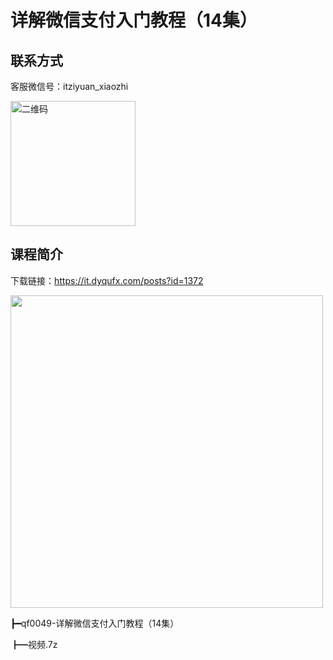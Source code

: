 # 详解微信支付入门教程（14集）

## 联系方式

客服微信号：itziyuan_xiaozhi

<img src="https://ziyuanyun.oss-cn-guangzhou.aliyuncs.com/common/20240614073449/666b82192834a.jpg" width="200" height="200" alt="二维码">

## 课程简介

下载链接：https://it.dyqufx.com/posts?id=1372

<img src="https://ziyuanyun.oss-cn-guangzhou.aliyuncs.com/yun/20240515153920/664466a84149d.jpg" width="500" alt="">

  ┣━qf0049-详解微信支付入门教程（14集）

 ┣━视频.7z

  